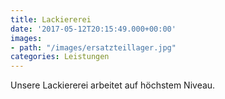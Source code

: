 ```yaml
---
title: Lackiererei
date: '2017-05-12T20:15:49.000+00:00'
images:
- path: "/images/ersatzteillager.jpg"
categories: Leistungen
---
```


Unsere Lackiererei arbeitet auf höchstem Niveau.
